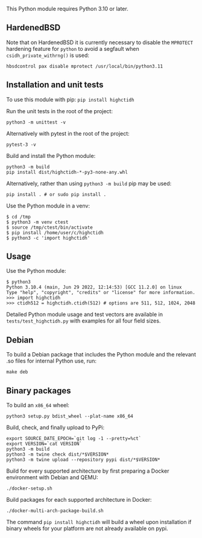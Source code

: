 This Python module requires Python 3.10 or later.

## HardenedBSD
Note that on HardenedBSD it is currently necessary to disable
the `MPROTECT` hardening feature for `python` to avoid a segfault
when `csidh_private_withrng()` is used:

```
hbsdcontrol pax disable mprotect /usr/local/bin/python3.11
```

## Installation and unit tests

To use this module with pip: `pip install highctidh`

Run the unit tests in the root of the project:

    python3 -m unittest -v

Alternatively with pytest in the root of the project:

    pytest-3 -v

Build and install the Python module:

    python3 -m build
    pip install dist/highctidh-*-py3-none-any.whl

Alternatively, rather than using `python3 -m build` pip may be used:

    pip install . # or sudo pip install .

Use the Python module in a venv:

    $ cd /tmp
    $ python3 -m venv ctest
    $ source /tmp/ctest/bin/activate
    $ pip install /home/user/c/highctidh
    $ python3 -c 'import highctidh'

## Usage

Use the Python module:

    $ python3
    Python 3.10.4 (main, Jun 29 2022, 12:14:53) [GCC 11.2.0] on linux
    Type "help", "copyright", "credits" or "license" for more information.
    >>> import highctidh
    >>> ctidh512 = highctidh.ctidh(512) # options are 511, 512, 1024, 2048

Detailed Python module usage and test vectors are available in
`tests/test_highctidh.py` with examples for all four field sizes.

## Debian

To build a Debian package that includes the Python module and the relevant .so
files for internal Python use, run:

    make deb

## Binary packages

To build an `x86_64` wheel:

    python3 setup.py bdist_wheel --plat-name x86_64

Build, check, and finally upload to PyPi:

    export SOURCE_DATE_EPOCH=`git log -1 --pretty=%ct`
    export VERSION=`cat VERSION`
    python3 -m build
    python3 -m twine check dist/*$VERSION*
    python3 -m twine upload --repository pypi dist/*$VERSION*

Build for every supported architecture by first preparing a Docker environment
with Debian and QEMU:

    ./docker-setup.sh

Build packages for each supported architecture in Docker:

    ./docker-multi-arch-package-build.sh

The command `pip install highctidh` will build a wheel upon installation if
binary wheels for your platform are not already available on pypi.
